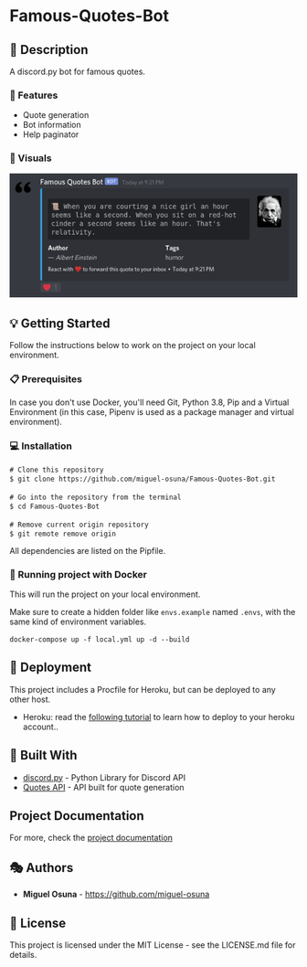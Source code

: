 # Famous-Quotes-Bot

## :book: Description
A discord.py bot for famous quotes.

### :dart: Features
- Quote generation
- Bot information
- Help paginator

### :high_brightness: Visuals
![](img/quote_command.png)

## :bulb: Getting Started
Follow the instructions below to work on the project on your local environment.

### :clipboard: Prerequisites
In case you don't use Docker, you'll need Git, Python 3.8, Pip and a Virtual Environment (in this case, Pipenv is used as a package manager and virtual environment).

### :computer: Installation
```
# Clone this repository
$ git clone https://github.com/miguel-osuna/Famous-Quotes-Bot.git

# Go into the repository from the terminal
$ cd Famous-Quotes-Bot

# Remove current origin repository
$ git remote remove origin
```
All dependencies are listed on the Pipfile.

### :whale2: Running project with Docker
This will run the project on your local environment. 

Make sure to create a hidden folder like `envs.example` named `.envs`, with the same kind of environment variables.

```
docker-compose up -f local.yml up -d --build
```

## :rocket: Deployment
This project includes a Procfile for Heroku, but can be deployed to any other host.
- Heroku: read the [following tutorial](https://devcenter.heroku.com/articles/getting-started-with-python) to learn how to deploy to your heroku account..

## :wrench: Built With
- [discord.py](https://discordpy.readthedocs.io/en/latest/) - Python Library for Discord API
- [Quotes API](https://elvxcu055k.execute-api.us-east-1.amazonaws.com/production/documentation) - API built for quote generation

## Project Documentation
For more, check the [project documentation](https://top.gg/bot/791149821511073812)

## :performing_arts: Authors
- **Miguel Osuna** - https://github.com/miguel-osuna

## :ledger: License
This project is licensed under the MIT License - see the LICENSE.md file for details.

